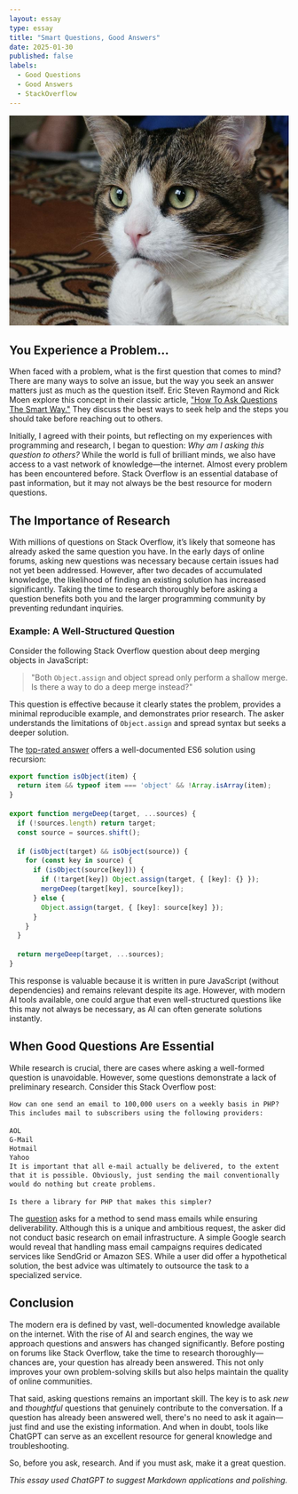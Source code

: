 ```yaml
---
layout: essay
type: essay
title: "Smart Questions, Good Answers"
date: 2025-01-30
published: false
labels:
  - Good Questions
  - Good Answers
  - StackOverflow
---
```


![RTFM](../img/question-cat.jpg)

## You Experience a Problem...

When faced with a problem, what is the first question that comes to mind? There are many ways to solve an issue, but the way you seek an answer matters just as much as the question itself. Eric Steven Raymond and Rick Moen explore this concept in their classic article, ["How To Ask Questions The Smart Way."](http://www.catb.org/~esr/faqs/smart-questions.html) They discuss the best ways to seek help and the steps you should take before reaching out to others.

Initially, I agreed with their points, but reflecting on my experiences with programming and research, I began to question: *Why am I asking this question to others?* While the world is full of brilliant minds, we also have access to a vast network of knowledge—the internet. Almost every problem has been encountered before. Stack Overflow is an essential database of past information, but it may not always be the best resource for modern questions.

## The Importance of Research

With millions of questions on Stack Overflow, it’s likely that someone has already asked the same question you have. In the early days of online forums, asking new questions was necessary because certain issues had not yet been addressed. However, after two decades of accumulated knowledge, the likelihood of finding an existing solution has increased significantly. Taking the time to research thoroughly before asking a question benefits both you and the larger programming community by preventing redundant inquiries.

### Example: A Well-Structured Question

Consider the following Stack Overflow question about deep merging objects in JavaScript:

> "Both `Object.assign` and object spread only perform a shallow merge. Is there a way to do a deep merge instead?"

This question is effective because it clearly states the problem, provides a minimal reproducible example, and demonstrates prior research. The asker understands the limitations of `Object.assign` and spread syntax but seeks a deeper solution. 

The [top-rated answer](https://stackoverflow.com/questions/27936772/how-to-deep-merge-instead-of-shallow-merge) offers a well-documented ES6 solution using recursion:

```javascript
export function isObject(item) {
  return item && typeof item === 'object' && !Array.isArray(item);
}

export function mergeDeep(target, ...sources) {
  if (!sources.length) return target;
  const source = sources.shift();

  if (isObject(target) && isObject(source)) {
    for (const key in source) {
      if (isObject(source[key])) {
        if (!target[key]) Object.assign(target, { [key]: {} });
        mergeDeep(target[key], source[key]);
      } else {
        Object.assign(target, { [key]: source[key] });
      }
    }
  }

  return mergeDeep(target, ...sources);
}
```

This response is valuable because it is written in pure JavaScript (without dependencies) and remains relevant despite its age. However, with modern AI tools available, one could argue that even well-structured questions like this may not always be necessary, as AI can often generate solutions instantly.

## When Good Questions Are Essential

While research is crucial, there are cases where asking a well-formed question is unavoidable. However, some questions demonstrate a lack of preliminary research. Consider this Stack Overflow post:

```
How can one send an email to 100,000 users on a weekly basis in PHP? This includes mail to subscribers using the following providers:

AOL
G-Mail
Hotmail
Yahoo
It is important that all e-mail actually be delivered, to the extent that it is possible. Obviously, just sending the mail conventionally would do nothing but create problems.

Is there a library for PHP that makes this simpler?
```

The [question](https://stackoverflow.com/questions/3905734/how-to-send-100-000-emails-weekly) asks for a method to send mass emails while ensuring deliverability. Although this is a unique and ambitious request, the asker did not conduct basic research on email infrastructure. A simple Google search would reveal that handling mass email campaigns requires dedicated services like SendGrid or Amazon SES. While a user did offer a hypothetical solution, the best advice was ultimately to outsource the task to a specialized service.

## Conclusion

The modern era is defined by vast, well-documented knowledge available on the internet. With the rise of AI and search engines, the way we approach questions and answers has changed significantly. Before posting on forums like Stack Overflow, take the time to research thoroughly—chances are, your question has already been answered. This not only improves your own problem-solving skills but also helps maintain the quality of online communities.

That said, asking questions remains an important skill. The key is to ask *new* and *thoughtful* questions that genuinely contribute to the conversation. If a question has already been answered well, there's no need to ask it again—just find and use the existing information. And when in doubt, tools like ChatGPT can serve as an excellent resource for general knowledge and troubleshooting. 

So, before you ask, research. And if you must ask, make it a great question.

*This essay used ChatGPT to suggest Markdown applications and polishing.*
